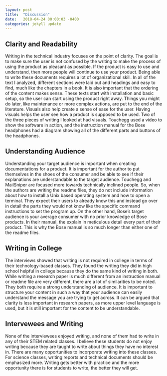 ```yaml
---
layout: post
title:  "Discussion"
date:   2018-04-24 00:00:03 -0400
categories: jekyll update
---
```

## Clarity and Readability 
Writing in the technical industry focuses on the point of clarity. The goal is to make sure the user is not confused by the writing to make the process of using the product as pleasant as possible. If the product is easy to use and understand, then more people will continue to use your product. Being able to write these documents requires a lot of organizational skill. In all of the text I analyzed, different sections were laid out and headings and easy to find, much like the chapters in a book. It is also important that the ordering of the content makes sense. These texts start with installation and basic setup, so the user can start using the product right away. Things you might do later, like maintenance or more complex actions, are put to the end of the literature. Visuals also help create a sense of ease for the user. Having visuals helps the user see how a product is supposed to be used. Two of the three pieces of writing I looked at had visuals. Touchegg used a video to show the software in action, and the instruction manual for the Bose headphones had a diagram showing all of the different parts and buttons of the headphones. 

## Understanding Audience	
Understanding your target audience is important when creating documentations for a product. It is important for the author to put themselves in the shoes of the consumer and be able to see if their explanations are understandable to the target audience. Touchegg and MailSniper are focused more towards technically inclined people. So, when the authors are writing the readme files, they do not include information about how to install a Unix based operating system and how to open a terminal. They expect their users to already know this and instead go over in detail the parts they would not know like the specific command instructions to set the program up.  On the other hand, Bose’s target audience is your average consumer with no prior knowledge of Bose products. In their manual, the explain in meticulous detail every part of their product. This is why the Bose manual is so much longer than either one of the readme files. 

## Writing in College
The interviews showed that writing is not required in college in terms of their technology-based classes. They found the writing they did in high school helpful in college because they do the same kind of writing in both. While writing a research paper is much different from an instruction manual or readme file are very different, there are a lot of similarities to be noted. They both require a strong understanding of audience. It is important to structure your content in such a way that your audience can easily understand the message you are trying to get across. It can be argued that clarity is less important in research papers, as more upper level language is used, but it is still important for the content to be understandable. 

## Intervewees and Writing	
None of the interviewees enjoyed writing, and none of them had to write in any of their STEM related classes. I believe these students do not enjoy writing because they are taught to write about things they have no interest in. There are many opportunities to incorporate writing into these classes. For science classes, writing reports and technical documents should be emphasized more. Writing gets better with practice and the more opportunity there is for students to write, the better they will get.